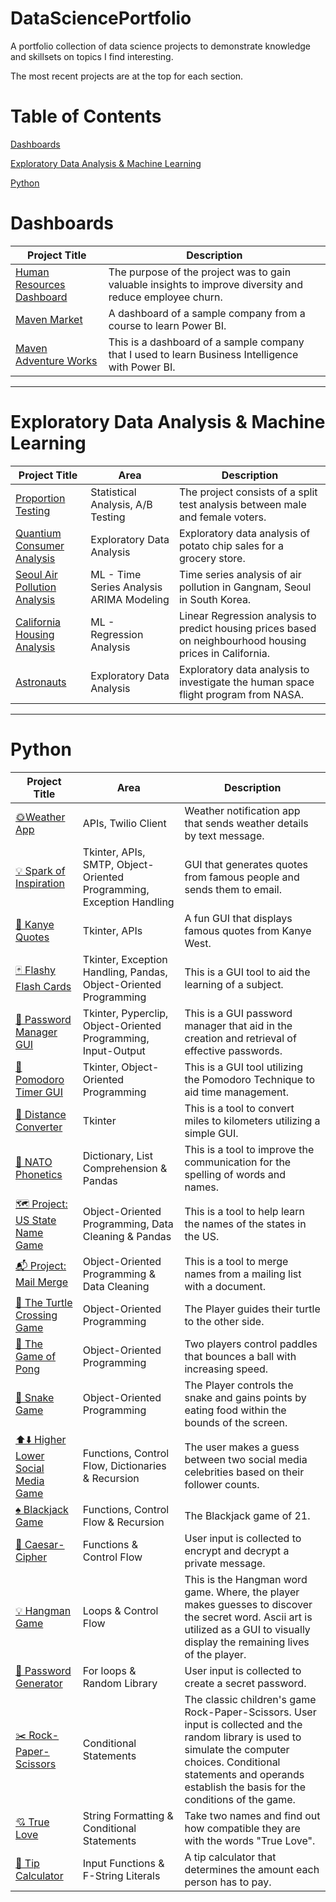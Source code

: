 # DataSciencePortfolio
A portfolio collection of data science projects to demonstrate knowledge and skillsets on topics I find interesting. 

The most recent projects are at the top for each section. 

# Table of Contents
[Dashboards](#Dashboards)


[Exploratory Data Analysis & Machine Learning](#eda--machine-learning)


[Python](#Python)


# Dashboards

Project Title | Description
--- | ---
[Human Resources Dashboard](https://github.com/frantzalexander/Dashboard-HR) | The purpose of the project was to gain valuable insights to improve diversity and reduce employee churn.
[Maven Market](https://github.com/frantzalexander/Dashboard-Maven-Markets) | A dashboard of a sample company from a course to learn Power BI.
[Maven Adventure Works](https://github.com/frantzalexander/Dashboard-Adventureworks) | This is a dashboard of a sample company that I used to learn Business Intelligence with Power BI.
 

---
# Exploratory Data Analysis & Machine Learning

Project Title | Area | Description
--- | --- | ---
[Proportion Testing](https://github.com/frantzalexander/proportion_testing) | Statistical Analysis, A/B Testing | The project consists of a split test analysis between male and female voters.
[Quantium Consumer Analysis](https://github.com/frantzalexander/Internship-Quantium) | Exploratory Data Analysis | Exploratory data analysis of potato chip sales for a grocery store.
[Seoul Air Pollution Analysis](https://github.com/frantzalexander/Seoul-Air-Analysis) | ML - Time Series Analysis ARIMA Modeling |  Time series analysis of air pollution in Gangnam, Seoul in South Korea.
[California Housing Analysis](https://github.com/frantzalexander/California-Housing-Repo) | ML - Regression Analysis | Linear Regression analysis to predict housing prices based on neighbourhood housing prices in California.
[Astronauts](https://github.com/frantzalexander/Astronauts)| Exploratory Data Analysis | Exploratory data analysis to investigate the human space flight program from NASA. 




---
# Python
Project Title | Area | Description
--- | --- | ---
[🌞Weather App](https://github.com/frantzalexander/weather_app) | APIs, Twilio Client | Weather notification app that sends weather details by text message. 
[💡 Spark of Inspiration](https://github.com/frantzalexander/spark_of_inspiration) | Tkinter, APIs, SMTP, Object-Oriented Programming, Exception Handling | GUI that generates quotes from famous people and sends them to email. 
[💭 Kanye Quotes](https://github.com/frantzalexander/kanye_app) | Tkinter, APIs | A fun GUI that displays famous quotes from Kanye West.
[🃏 Flashy Flash Cards](https://github.com/frantzalexander/flash-cards) | Tkinter, Exception Handling, Pandas, Object-Oriented Programming | This is a GUI tool to aid the learning of a subject. 
[🔐 Password Manager GUI](https://github.com/frantzalexander/password_manager_gui) | Tkinter, Pyperclip, Object-Oriented Programming, Input-Output | This is a GUI password manager that aid in the creation and retrieval of effective passwords.
[🍅 Pomodoro Timer GUI](https://github.com/frantzalexander/pomodoro_gui) | Tkinter, Object-Oriented Programming | This is a GUI tool utilizing the Pomodoro Technique to aid time management. 
[📐 Distance Converter](https://github.com/frantzalexander/distance_converter) | Tkinter | This is a tool to convert miles to kilometers utilizing a simple GUI. 
[🎌 NATO Phonetics](https://github.com/frantzalexander/nato-phonetics) | Dictionary, List Comprehension & Pandas | This is a tool to improve the communication for the spelling of words and names.
[🗺️ Project: US State Name Game](https://github.com/frantzalexander/states-guessing-game) | Object-Oriented Programming, Data Cleaning & Pandas | This is a tool to help learn the names of the states in the US.
[📬 Project: Mail Merge](https://github.com/frantzalexander/merge_mail) | Object-Oriented Programming & Data Cleaning | This is a tool to merge names from a mailing list with a document. | 
[🐢 The Turtle Crossing Game](https://github.com/frantzalexander/turtle_crossing) | Object-Oriented Programming | The Player guides their turtle to the other side.
[🎾 The Game of Pong](https://github.com/frantzalexander/the-pong-game) | Object-Oriented Programming | Two players control paddles that bounces a ball with increasing speed.|
[🐍 Snake Game](https://github.com/frantzalexander/snake_game) | Object-Oriented Programming | The Player controls the snake and gains points by eating food within the bounds of the screen. 
[⬆️⬇️ Higher Lower Social Media Game](https://github.com/frantzalexander/higher_lower/tree/main) | Functions, Control Flow, Dictionaries & Recursion | The user makes a guess between two social media celebrities based on their follower counts. 
[♠️ Blackjack Game](https://github.com/frantzalexander/blackjack) | Functions, Control Flow & Recursion | The Blackjack game of 21. 
[🧮 Caesar-Cipher](https://github.com/frantzalexander/Caesar-Cipher) | Functions & Control Flow | User input is collected to encrypt and decrypt a private message. 
[💡 Hangman Game ](https://github.com/frantzalexander/hangman) | Loops & Control Flow | This is the Hangman word game. Where, the player makes guesses to discover the secret word. Ascii art is utilized as a GUI to visually display the remaining lives of the player. 
[🔑 Password Generator](https://github.com/frantzalexander/Passgenerator) | For loops & Random Library | User input is collected to create a secret password. 
[✂️ Rock-Paper-Scissors ](https://github.com/frantzalexander/Rock-Paper-Scissors) | Conditional Statements | The classic children's game Rock-Paper-Scissors. User input is collected and the random library is used to simulate the computer choices. Conditional statements and operands establish the basis for the conditions of the game.  
[💘 True Love](https://github.com/frantzalexander/TrueLove/tree/main) | String Formatting & Conditional Statements | Take two names and find out how compatible they are with the words "True Love". 
[🧮 Tip Calculator](https://github.com/frantzalexander/TipCalculator/tree/main) | Input Functions & F-String Literals  | A tip calculator that determines the amount each person has to pay.
